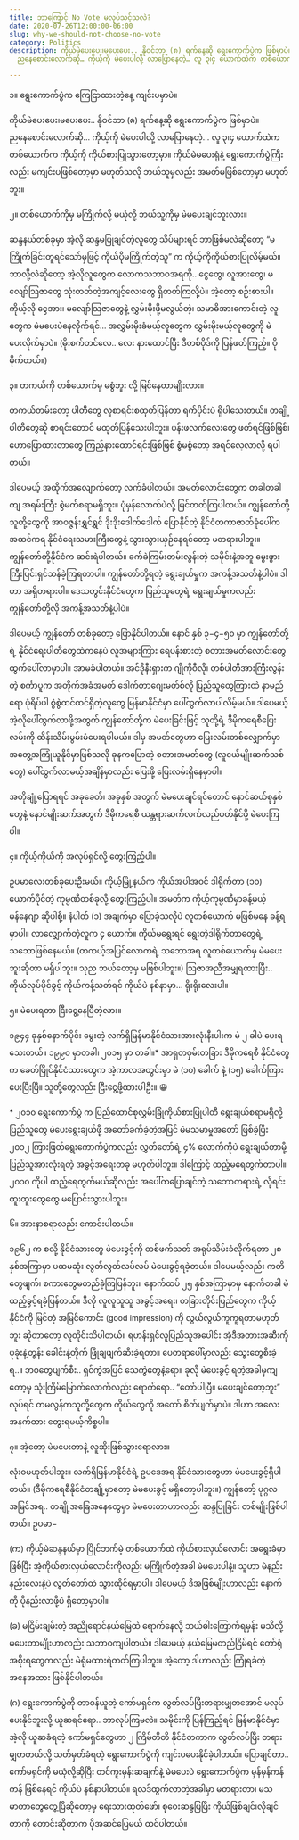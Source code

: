 ```yaml
---
title: ဘာကြောင့် No Vote မလုပ်သင့်သလဲ?
date: 2020-07-26T12:00:00-06:00
slug: why-we-should-not-choose-no-vote
category: Politics
description: ကိုယ်မဲပေးပေး၊မပေးပေး.. နိုဝင်ဘာ (၈) ရက်နေ့ဆို ရွေးကောက်ပွဲက ဖြစ်မှာပဲ။
  ညနေစောင်းလောက်ဆို… ကိုယ့်ကို မဲပေးပါလို့ လာပြောနေတဲ့… လူ ၃၊၄ ယောက်ထဲက တစ်ယောက်က

---
```

၁။ ရွေးကောက်ပွဲက ကြေငြာထားတဲ့နေ့ ကျင်းပမှာပဲ။

ကိုယ်မဲပေးပေး၊မပေးပေး.. နိုဝင်ဘာ (၈) ရက်နေ့ဆို ရွေးကောက်ပွဲက ဖြစ်မှာပဲ။ ညနေစောင်းလောက်ဆို… ကိုယ့်ကို မဲပေးပါလို့ လာပြောနေတဲ့… လူ ၃၊၄ ယောက်ထဲက တစ်ယောက်က ကိုယ့်ကို ကိုယ်စားပြုသွားတော့မှာ။ ကိုယ်မဲမပေးရုံနဲ့ ရွေးကောက်ပွဲကြီးလည်း မကျင်းပဖြစ်တော့မှာ မဟုတ်သလို ဘယ်သူမှလည်း အမတ်မဖြစ်တော့မှာ မဟုတ်ဘူး။

၂။ တစ်ယောက်ကိုမှ မကြိုက်လို့ မယုံလို့ ဘယ်သူ့ကိုမှ မဲမပေးချင်ဘူးလား။

ဆန္ဒနယ်တစ်ခုမှာ အဲ့လို ဆန္ဒမပြုချင်တဲ့လူတွေ သိပ်များရင် ဘာဖြစ်မလဲဆိုတော့ “မကြိုက်ခြင်းတူရင်သော်မှဖြင့် ကိုယ်ပိုမကြိုက်တဲ့သူ” က ကိုယ့်ကိုကိုယ်စားပြုလိမ့်မယ်။ ဘာလို့လဲဆိုတော့ အဲ့လိုလူတွေက လောကသဘာဝအရကို.. ငွေတွေ၊ လူအားတွေ၊ မလျော်သြဇာတွေ သုံးတတ်တဲ့အကျင့်လေးတွေ ရှိတတ်ကြလို့ပဲ။ အဲ့တော့ စဉ်းစားပါ။ ကိုယ့်လို ငွေအား၊ မလျော်သြဇာတွေနဲ့ လွှမ်းမိုးဖို့မလွယ်တဲ့၊ သမာဓိအားကောင်းတဲ့ လူတွေက မဲမပေးပဲနေလိုက်ရင်… အလွှမ်းမိုးခံမယ့်လူတွေက လွှမ်းမိုးမယ့်လူတွေကို မဲပေးလိုက်မှာပဲ။ (မိုးစက်တင်လေ.. လေး နားထောင်ပြီး ဒီတစ်ပိုဒ်ကို ပြန်ဖတ်ကြည့်။ ပိုမိုက်တယ်။)

၃။ တကယ်ကို တစ်ယောက်မှ မစွံဘူး လို့ မြင်နေတာမျိုးလား။

တကယ်တမ်းတော့ ပါတီတွေ လူစာရင်းစထုတ်ပြန်တာ ရက်ပိုင်းပဲ ရှိပါသေးတယ်။ တချို့ပါတီတွေဆို စာရင်းတောင် မထုတ်ပြန်သေးပါဘူး။ ပန်းဖလက်လေးတွေ ဖတ်ရင်ဖြစ်ဖြစ်၊ ဟောပြောထားတာတွေ ကြည့်နားထောင်ရင်းဖြစ်ဖြစ် စွံမစွံတော့ အရင်လေ့လာလို့ ရပါတယ်။

ဒါပေမယ့် အထိုက်အလျောက်တော့ လက်ခံပါတယ်။ အမတ်လောင်းတွေက တခါတခါကျ အရမ်းကြီး စွဲမက်စရာမရှိဘူး။ ပုံမှန်လောက်ပဲလို့ မြင်တတ်ကြပါတယ်။ ကျွန်တော်တို့ သူတို့တွေကို အာဝဇ္ဇန်းရွှင်ရွှင် ဒိုးဒိုးဒေါက်ဒေါက် ပြောနိုင်တဲ့ နိုင်ငံတကာဇာတ်ခုံပေါ်က အထင်ကရ နိုင်ငံရေးသမားကြီးတွေနဲ့ သွားသွားယှဉ်နေရင်တော့ မတရားပါဘူး။ ကျွန်တော်တို့နိုင်ငံက ဆင်းရဲပါတယ်။ ခက်ခဲကြမ်းတမ်းလွန်းတဲ့ သမိုင်းနဲ့အတူ မွေးဖွားကြီးပြင်းရှင်သန်ခဲ့ကြရတာပါ။ ကျွန်တော်တို့ရတဲ့ ရွေးချယ်မှုက အကန့်အသတ်နဲ့ပါပဲ။ ဒါဟာ အရှိတရားပါ။ ဒေသတွင်းနိုင်ငံတွေက ပြည်သူတွေရဲ့ ရွေးချယ်မှုကလည်း ကျွန်တော်တို့လို အကန့်အသတ်နဲ့ပါပဲ။

ဒါပေမယ့် ကျွန်တော် တစ်ခုတော့ ပြောနိုင်ပါတယ်။ နောင် နှစ် ၃−၄−၅၀ မှာ ကျွန်တော်တို့ရဲ့ နိုင်ငံရေးပါတီတွေထဲကနေပဲ လူအများကြား ရေပန်းစားတဲ့ စတားအမတ်လောင်းတွေ ထွက်ပေါ်လာမှာပါ။ အာမခံပါတယ်။ အင်ဒိုနီးရှားက ဂျိုကိုဝီလို၊ တစ်ပါတီအားကြီးလွန်းတဲ့ စင်္ကာပူက အတိုက်အခံအမတ် ဒေါက်တာဂျေးမတ်စ်လို ပြည်သူတွေကြားထဲ နာမည်ရော ပုံရိပ်ပါ စွဲစွဲထင်ထင်ရှိတဲ့လူတွေ မြန်မာနိုင်ငံမှာ ပေါ်ထွက်လာပါလိမ့်မယ်။ ဒါပေမယ့် အဲ့လိုပေါ်ထွက်လာဖို့အတွက် ကျွန်တော်တို့က မဲပေးခြင်းဖြင့် သူတို့ရဲ့ ဒီမိုကရေစီပြေးလမ်းကို ထိန်းသိမ်းမွမ်းမံပေးရပါမယ်။ ဒါမှ အမတ်တွေဟာ ပြေးလမ်းတစ်လျှောက်မှာ အတွေ့အကြုံယူနိုင်မှာဖြစ်သလို ခုနကပြောတဲ့ စတားအမတ်တွေ (လူငယ်မျိုးဆက်သစ်တွေ) ပေါ်ထွက်လာမယ့်အချိန်မှာလည်း ပြေးဖို့ ပြေးလမ်းရှိနေမှာပါ။

အတိုချုံ့ပြောရရင် အခုခေတ်၊ အခုနှစ် အတွက် မဲမပေးချင်ရင်တောင် နောင်ဆယ်စုနှစ်တွေနဲ့ နောင်မျိုးဆက်အတွက် ဒီမိုကရေစီ ယန္တရားဆက်လက်လည်ပတ်နိုင်ဖို့ မဲပေးကြပါ။

၄။ ကိုယ့်ကိုယ်ကို အလုပ်ရှင်လို့ တွေးကြည့်ပါ။

ဥပမာလေးတစ်ခုပေးဦးမယ်။ ကိုယ့်မြို့နယ်က ကိုယ်အပါအဝင် ဒါရိုက်တာ (၁၀) ယောက်ပိုင်တဲ့ ကုမ္ပဏီတစ်ခုလို့ တွေးကြည့်ပါ။ အမတ်က ကိုယ့်ကုမ္ပဏီမှာခန့်မယ့် မန်နေဂျာ ဆိုပါစို့။ နံပါတ် (၁) အချက်မှာ ပြောခဲ့သလိုပဲ လူတစ်ယောက် မဖြစ်မနေ ခန့်ရမှာပါ။ လာလျှောက်တဲ့လူက ၄ ယောက်။ ကိုယ်မရွေးရင် ရွေးတဲ့ဒါရိုက်တာတွေရဲ့ သဘောဖြစ်နေမယ်။ (တကယ့်အပြင်လောကရဲ့ သဘောအရ လူတစ်ယောက်မှ မဲမပေးဘူးဆိုတာ မရှိပါဘူး။ သုည ဘယ်တော့မှ မဖြစ်ပါဘူး။) သြဇာအညီအမျှရထားပြီး.. ကိုယ်လုပ်ပိုင်ခွင့် ကိုယ်ကန့်သတ်ရင် ကိုယ်ပဲ နစ်နာမှာ… ရိုးရိုးလေးပါ။

၅။ မဲပေးရတာ ငြီးငွေ့နေပြီတဲ့လား။

၁၉၄၄ ခုနှစ်နောက်ပိုင်း မွေးတဲ့ လက်ရှိမြန်မာနိုင်ငံသားအားလုံးနီးပါးက မဲ ၂ ခါပဲ ပေးရသေးတယ်။ ၁၉၉၀ မှာတခါ၊ ၂၀၁၅ မှာ တခါ။* အာရှတဝှမ်းတခြား ဒီမိုကရေစီ နိုင်ငံတွေက ခေတ်ပြိုင်နိုင်ငံသားတွေက အဲ့ကာလအတွင်းမှာ မဲ (၁၀) ခေါက် နဲ့ (၁၅) ခေါက်ကြား ပေးပြီးပြီ။ သူတို့တွေလည်း ငြီးငွေ့ဖို့ထားပါဦး။ 😀

\* ၂၀၁၀ ရွေးကောက်ပွဲ က ပြည်ထောင်စုလွှမ်းခြုံကိုယ်စားပြုပါတီ ရွေးချယ်စရာမရှိလို့ ပြည်သူတွေ မဲပေးရွေးချယ်ဖို့ အတော်ခက်ခဲ့တဲ့အပြင် မဲမသမာမှုအတော် ဖြစ်ခဲ့ပြီး ၂၀၁၂ ကြားဖြတ်ရွေးကောက်ပွဲကလည်း လွှတ်တော်ရဲ့ ၄% လောက်ကိုပဲ ရွေးချယ်တာမို့ ပြည်သူအားလုံးရတဲ့ အခွင့်အရေးတခု မဟုတ်ပါဘူး။ ဒါကြောင့် ထည့်မရေတွက်တာပါ။ ၂၀၁၀ ကိုပါ ထည့်ရေတွက်မယ်ဆိုလည်း အပေါ်ကပြောချင်တဲ့ သဘောတရားရဲ့ လိုရင်း ထူးထူးထွေထွေ မပြောင်းသွားပါဘူး။

၆။ အားနာစရာလည်း ကောင်းပါတယ်။

၁၉၆၂ က စလို့ နိုင်ငံသားတွေ မဲပေးခွင့်ကို တစ်ဖက်သတ် အရုပ်သိမ်းခံလိုက်ရတာ ၂၈ နှစ်အကြာမှာ ပထမဆုံး လွတ်လွတ်လပ်လပ် မဲပေးခွင့်ရခဲ့တယ်။ ဒါပေမယ့်လည်း ကတိတွေဖျက်၊ စကားတွေမတည်ခဲ့ကြပြန်ဘူး။ နောက်ထပ် ၂၅ နှစ်အကြာမှာမှ နောက်တခါ မဲထည့်ခွင့်ရခဲ့ပြန်တယ်။ ဒီလို လူလူသူသူ အခွင့်အရေး၊ တခြားတိုင်းပြည်တွေက ကိုယ့်နိုင်ငံကို မြင်တဲ့ အမြင်ကောင်း (good impression) ကို လွယ်လွယ်ကူကူရတာမဟုတ်ဘူး ဆိုတာတော့ လူတိုင်းသိပါတယ်။ ရဟန်းရှင်လူပြည်သူအပေါင်း အဲ့ဒီအတားအဆီးကို ပုခုံးနဲ့တွန်း ခေါင်းနဲ့တိုက် ဖြိုချဖျက်ဆီးခဲ့ရတာ။ ပေတရာပေါ်မှာလည်း သွေးတွေစီးခဲ့ရ..။ ဘဝတွေပျက်စီး.. ရှင်ကွဲအပြင် သေကွဲတွေနဲ့ရော။ ခုလို မဲပေးခွင့် ရတဲ့အခါမှကျတော့မှ သုံးကြိမ်မြောက်လောက်လည်း ရောက်ရော.. “တော်ပါပြီ။ မပေးချင်တော့ဘူး” လုပ်ရင် တမလွန်ကသူတို့တွေက ကိုယ်တွေကို အတော် စိတ်ပျက်မှာပဲ။ ဒါဟာ အလေးအနက်ထား တွေးရမယ့်ကိစ္စပါ။

၇။ အဲ့တော့ မဲမပေးတာနဲ့ လူဆိုးဖြစ်သွားရောလား။

လုံးဝမဟုတ်ပါဘူး။ လက်ရှိမြန်မာနိုင်ငံရဲ့ ဥပဒေအရ နိုင်ငံသားတွေဟာ မဲမပေးခွင့်ရှိပါတယ်။ (ဒီမိုကရေစီနိုင်ငံတချို့မှာတော့ မဲမပေးခွင့် မရှိတော့ပါဘူး။) ကျွန်တော့် ပုဂ္ဂလအမြင်အရ.. တချို့အခြေအနေတွေမှာ မဲမပေးတာဟာလည်း ဆန္ဒပြုခြင်း တစ်မျိုးဖြစ်ပါတယ်။ ဥပမာ−

(က) ကိုယ့်မဲဆန္ဒနယ်မှာ ပြိုင်ဘက်မဲ့ တစ်ယောက်ထဲ ကိုယ်စားလှယ်လောင်း အရွေးခံမှာ ဖြစ်ပြီး အဲ့ကိုယ်စားလှယ်လောင်းကိုလည်း မကြိုက်တဲ့အခါ မဲမပေးပါနဲ့။ သူဟာ မဲနည်းနည်းလေးနဲ့ပဲ လွှတ်တော်ထဲ သွားထိုင်ရမှာပါ။ ဒါပေမယ့် ဒီအဖြစ်မျိုးဟာလည်း နောက်ကို ပိုနည်းလာဖို့ပဲ ရှိတော့မှာပါ။

(ခ) မငြိမ်းချမ်းတဲ့ အညိုရောင်နယ်မြေထဲ ရောက်နေလို့ ဘယ်ဓါးကြောက်ရမှန်း မသိလို့ မပေးတာမျိုးဟာလည်း သဘာဝကျပါတယ်။ ဒါပေမယ့် နယ်မြေမတည်ငြိမ်ရင် တော်ရုံအစိုးရတွေကလည်း မဲရုံမထားရဲတတ်ကြပါဘူး။ အဲ့တော့ ဒါဟာလည်း ကြုံရခဲတဲ့ အနေအထား ဖြစ်နိုင်ပါတယ်။

(ဂ) ရွေးကောက်ပွဲကို တာဝန်ယူတဲ့ ကော်မရှင်က လွတ်လပ်ပြီးတရားမျှတအောင် မလုပ်ပေးနိုင်ဘူးလို့ ယူဆရင်ရော.. ဘာလုပ်ကြမလဲ။ သမိုင်းကို ပြန်ကြည့်ရင် မြန်မာနိုင်ငံမှာ အဲ့လို ယူဆခံရတဲ့ ကော်မရှင်တွေဟာ ၂ ကြိမ်တိတိ နိုင်ငံတကာက လွတ်လပ်ပြီး တရားမျှတတယ်လို့ သတ်မှတ်ခံရတဲ့ ရွေးကောက်ပွဲကို ကျင်းပပေးနိုင်ခဲ့ပါတယ်။ ပြောချင်တာ.. ကော်မရှင်ကို မယုံလို့ဆိုပြီး တင်ကူးမှန်းဆချက်နဲ့ မဲမပေးပဲ ရွေးကောက်ပွဲက မှန်မှန်ကန်ကန် ဖြစ်နေရင် ကိုယ်ပဲ နစ်နာပါတယ်။ ရလဒ်ထွက်လာတဲ့အခါမှာ မတရားတာ၊ မသမာတာတွေတွေ့ပြီဆိုတော့မှ ရေးသားထုတ်ဖော်၊ စုဝေးဆန္ဒပြပြီး ကိုယ်ဖြစ်ချင်၊လိုချင်တာကို တောင်းဆိုတာက ပိုအဆင်ပြေမယ် ထင်ပါတယ်။